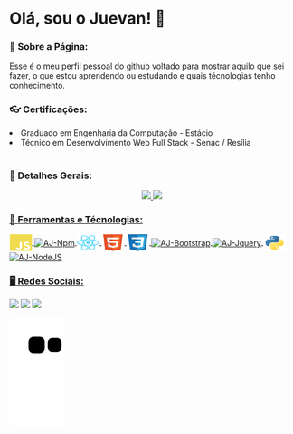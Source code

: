 <h1> Olá, sou o Juevan! 👋</h1>
<h3>📌 Sobre a Página:</h3>
<p>Esse é o meu perfil pessoal do github voltado para mostrar aquilo que sei fazer, o que estou aprendendo ou estudando e quais técnologias tenho conhecimento.</p>
<h3>👓 Certificações:</h3>
<li>Graduado em Engenharia da Computação - Estácio</li>
<li>Técnico em Desenvolvimento Web Full Stack - Senac / Resília</li>
<br>
<h3>🔑 Detalhes Gerais:</h3>
<div align="center">
  <a href="https://github.com/Juevan">
  <img height="160em" src="https://github-readme-stats.vercel.app/api?username=Juevan&show_icons=true&theme=dracula&include_all_commits=true&count_private=true"/>
  <img height="160em" src="https://github-readme-stats.vercel.app/api/top-langs/?username=Juevan&layout=compact&langs_count=7&theme=dracula"/>
</div>
<h3>🔭 Ferramentas e Técnologias:</h3>
<div style="display: inline_block">
  <img align="center" alt="AJ-Js" height="30" width="40" src="https://raw.githubusercontent.com/devicons/devicon/master/icons/javascript/javascript-plain.svg">
  <img align="center" alt="AJ-Npm" height="30" width="40" src="https://cdn.jsdelivr.net/gh/devicons/devicon/icons/npm/npm-original-wordmark.svg">
  <img align="center" alt="AJ-React" height="30" width="40" src="https://raw.githubusercontent.com/devicons/devicon/master/icons/react/react-original.svg">
  <img align="center" alt="AJ-HTML" height="30" width="40" src="https://raw.githubusercontent.com/devicons/devicon/master/icons/html5/html5-original.svg">
  <img align="center" alt="AJ-CSS" height="30" width="40" src="https://raw.githubusercontent.com/devicons/devicon/master/icons/css3/css3-original.svg">
  <img align="center" alt="AJ-Bootstrap" height="30" width="40" src="https://cdn.jsdelivr.net/gh/devicons/devicon/icons/bootstrap/bootstrap-original.svg">
  <img align="center" alt="AJ-Jquery" height="30" width="40" src="https://cdn.jsdelivr.net/gh/devicons/devicon/icons/jquery/jquery-original.svg">
  <img align="center" alt="AJ-Python" height="30" width="40" src="https://raw.githubusercontent.com/devicons/devicon/master/icons/python/python-original.svg">
  <img align="center" alt="AJ-NodeJS" height="30" width="40" src="https://cdn.jsdelivr.net/gh/devicons/devicon/icons/nodejs/nodejs-original.svg">
</div>
<h3>🖥 Redes Sociais:</h3>
<div> 
  <a href="https://www.instagram.com/ajuevan/" target="_blank"><img src="https://img.shields.io/badge/-Instagram-%23E4405F?style=for-the-badge&logo=instagram&logoColor=white" target="_blank"></a>
  <a href = "mailto:antoniojuevan@gmail.com"><img src="https://img.shields.io/badge/-Gmail-%23333?style=for-the-badge&logo=gmail&logoColor=white" target="_blank"></a>
  <a href="https://www.linkedin.com/in/ajuevan/" target="_blank"><img src="https://img.shields.io/badge/-LinkedIn-%230077B5?style=for-the-badge&logo=linkedin&logoColor=white" target="_blank"></a> 
 
![Snake animation](https://github.com/Juevan/Juevan/blob/output/github-contribution-grid-snake.svg)
 
</div>
